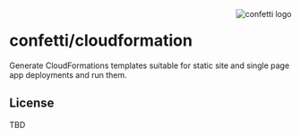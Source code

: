 <img src="https://cloud.githubusercontent.com/assets/97496/11431670/0ef1bb58-949d-11e5-83f7-d07cf1dd89c7.png" alt="confetti logo" align="right" />

# confetti/cloudformation

Generate CloudFormations templates suitable for static site and single page app deployments and run them.

## License

TBD
